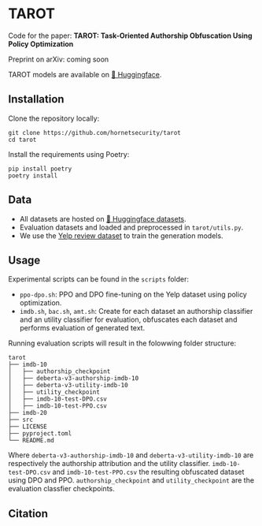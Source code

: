 # TAROT

Code for the paper: **TAROT: Task-Oriented Authorship Obfuscation Using Policy Optimization**

Preprint on arXiv: coming soon

TAROT models are available on [🤗 Huggingface](https://huggingface.co/collections/gabrielloiseau/tarot-66a20fef9d0cd83041e88506).

## Installation
Clone the repository locally:
```
git clone https://github.com/hornetsecurity/tarot
cd tarot
```

Install the requirements using Poetry:
```
pip install poetry
poetry install
```

## Data
- All datasets are hosted on [🤗 Huggingface datasets](https://huggingface.co/datasets). 
- Evaluation datasets and loaded and preprocessed in `tarot/utils.py`. 
- We use the [Yelp review dataset](https://huggingface.co/datasets/Yelp/yelp_review_full) to train the generation models.

## Usage
Experimental scripts can be found in the `scripts` folder:
- `ppo-dpo.sh`: PPO and DPO fine-tuning on the Yelp dataset using policy optimization.  
- `imdb.sh`, `bac.sh`, `amt.sh`: Create for each dataset an authorship classifier and an utility classifier for evaluation, obfuscates each dataset and performs evaluation of generated text. 

Running evaluation scripts will result in the folowwing folder structure:
```
tarot
├── imdb-10
│   ├── authorship_checkpoint
│   ├── deberta-v3-authorship-imdb-10
│   ├── deberta-v3-utility-imdb-10
│   ├── utility_checkpoint
│   ├── imdb-10-test-DPO.csv
│   ├── imdb-10-test-PPO.csv
├── imdb-20
├── src
├── LICENSE
├── pyproject.toml
└── README.md
```
Where `deberta-v3-authorship-imdb-10` and `deberta-v3-utility-imdb-10` are respectively the authorship attribution and the utility classifier. `imdb-10-test-DPO.csv` and `imdb-10-test-PPO.csv` the resulting obfuscated dataset using DPO and PPO. `authorship_checkpoint` and `utility_checkpoint` are the evaluation classfier checkpoints.

## Citation
```
```
